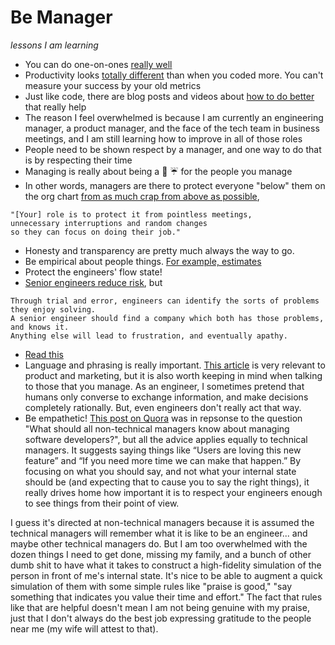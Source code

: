 # Be Manager
_lessons I am learning_

- You can do one-on-ones [really well](http://randsinrepose.com/archives/the-update-the-vent-and-the-disaster/)
- Productivity looks [totally different](http://www.tombartel.de//2016/07/05/recalibrate-your-productivity-sensors/) than when you coded more. You can't measure your success by your old metrics
- Just like code, there are blog posts and videos about [how to do better](https://www.infoq.com/presentations/team-groups-culture) that really help
- The reason I feel overwhelmed is because I am currently an engineering manager, a product manager, and the face of the tech team in business meetings, and I am still learning how to improve in all of those roles
- People need to be shown respect by a manager, and one way to do that is by respecting their time
- Managing is really about being a :poop: :umbrella: for the people you manage
- In other words, managers are there to protect everyone "below" them on the org chart [from as much crap from above as possible](http://shitumbrella.ideationkings.com/), 
```
"[Your] role is to protect it from pointless meetings,
unnecessary interruptions and random changes
so they can focus on doing their job."
```
- Honesty and transparency are pretty much always the way to go.
- Be empirical about people things. [For example, estimates](http://www.joelonsoftware.com/items/2007/10/26.html)
- Protect the engineers' flow state!
- [Senior engineers reduce risk](https://medium.com/@ztellman/senior-engineers-reduce-risk-5ab2adc13c97#.45prgrqbo), but
```
Through trial and error, engineers can identify the sorts of problems they enjoy solving.
A senior engineer should find a company which both has those problems, and knows it.
Anything else will lead to frustration, and eventually apathy.
```
- [Read this](http://larahogan.me/blog/manager-levels/)
- Language and phrasing is really important. [This article](http://www.latimes.com/opinion/op-ed/la-oe-cialdini-presuasion-20161023-snap-story.html) is very relevant to product and marketing, but it is also worth keeping in mind when talking to those that you manage. As an engineer, I sometimes pretend that humans only converse to exchange information, and make decisions completely rationally. But, even engineers don't really act that way.
- Be empathetic! [This post on Quora](https://www.quora.com/What-should-all-non-technical-managers-know-about-managing-software-developers/answer/Jeff-Durand) was in repsonse to the question "What should all non-technical managers know about managing software developers?", but all the advice applies equally to technical managers. It suggests saying things like “Users are loving this new feature” and “If you need more time we can make that happen.” By focusing on what you should say, and not what your internal state should be (and expecting that to cause you to say the right things), it really drives home how important it is to respect your engineers enough to see things from their point of view.

I guess it's directed at non-technical managers because it is assumed the technical managers will remember what it is like to be an engineer... and maybe other technical managers do. But I am too overwhelmed with the dozen things I need to get done, missing my family, and a bunch of other dumb shit to have what it takes to construct a high-fidelity simulation of the person in front of me's internal state. It's nice to be able to augment a quick simulation of them with some simple rules like "praise is good," "say something that indicates you value their time and effort." The fact that rules like that are helpful doesn't mean I am not being genuine with my praise, just that I don't always do the best job expressing gratitude to the people near me (my wife will attest to that).

